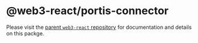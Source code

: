 # @web3-react/portis-connector

Please visit the [parent `web3-react` repository](https://github.com/NoahZinsmeister/web3-react) for documentation and details on this packge.

